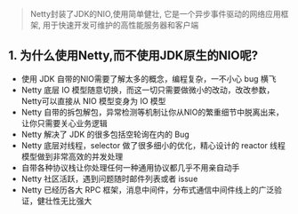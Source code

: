 
> Netty封装了JDK的NIO,使用简单健壮, 它是一个异步事件驱动的网络应用框架, 用于快速开发可维护的高性能服务器和客户端

## 1. 为什么使用Netty,而不使用JDK原生的NIO呢?
 - 使用 JDK 自带的NIO需要了解太多的概念，编程复杂，一不小心 bug 横飞
 - Netty 底层 IO 模型随意切换，而这一切只需要做微小的改动，改改参数，Netty可以直接从 NIO 模型变身为 IO 模型
 - Netty 自带的拆包解包，异常检测等机制让你从NIO的繁重细节中脱离出来，让你只需要关心业务逻辑
 - Netty 解决了 JDK 的很多包括空轮询在内的 Bug
 - Netty 底层对线程，selector 做了很多细小的优化，精心设计的 reactor 线程模型做到非常高效的并发处理
 - 自带各种协议栈让你处理任何一种通用协议都几乎不用亲自动手
 - Netty 社区活跃，遇到问题随时邮件列表或者 issue
 - Netty 已经历各大 RPC 框架，消息中间件，分布式通信中间件线上的广泛验证，健壮性无比强大
 
 
 